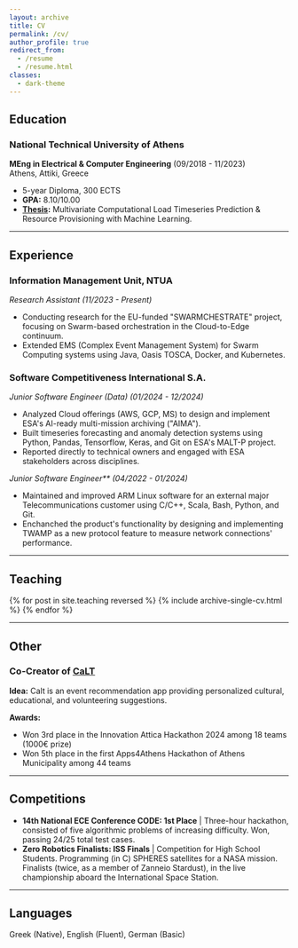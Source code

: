 ```yaml
---
layout: archive
title: CV
permalink: /cv/
author_profile: true
redirect_from:
  - /resume
  - /resume.html
classes:
  - dark-theme
---
```


<!-- {% include base_path %} -->

## Education

### National Technical University of Athens  
**MEng in Electrical & Computer Engineering** (09/2018 - 11/2023)  
Athens, Attiki, Greece  
- 5-year Diploma, 300 ECTS
- **GPA:** 8.10/10.00  
- **[Thesis](https://github.com/alextsaf/Thesis-NTUA):** Multivariate Computational Load Timeseries Prediction & Resource Provisioning with Machine Learning.  

---

## Experience

### Information Management Unit, NTUA  
<i>Research Assistant (11/2023 - Present)  </i>
- Conducting research for the EU-funded "SWARMCHESTRATE" project, focusing on Swarm-based orchestration in the Cloud-to-Edge continuum.  
- Extended EMS (Complex Event Management System) for Swarm Computing systems using Java, Oasis TOSCA, Docker, and Kubernetes.  

### Software Competitiveness International S.A.  
<i>Junior Software Engineer (Data) (01/2024 - 12/2024)  </i>
- Analyzed Cloud offerings (AWS, GCP, MS) to design and implement ESA's AI-ready multi-mission archiving ("AIMA").  
- Built timeseries forecasting and anomaly detection systems using Python, Pandas, Tensorflow, Keras, and Git on ESA's MALT-P project.
- Reported directly to technical owners and engaged with ESA stakeholders across disciplines.  

<i>Junior Software Engineer** (04/2022 - 01/2024)  </i>
- Maintained and improved ARM Linux software for an external major Telecommunications customer using C/C++, Scala, Bash, Python, and Git.
- Enchanched the product's functionality by designing and implementing TWAMP as a new protocol feature to measure network connections' performance.


---

## Teaching

  {% for post in site.teaching reversed %}
    {% include archive-single-cv.html %}
  {% endfor %}


<!-- ### National Technical University of Athens  
**Teaching Assistant** (03/2023 - 06/2023)  
- Delivered weekly SQL lab lectures covering topics like Indexes, Constraints, Joins, and Triggers.  
- Assisted 50+ undergraduate students with course projects.   -->

---

## Other

### Co-Creator of [CaLT](https://www.calt.gr)
**Idea:** Calt is an event recommendation app providing personalized cultural, educational, and volunteering suggestions.

**Awards:** 
- Won 3rd place in the Innovation Attica Hackathon 2024 among 18 teams (1000€ prize)
- Won 5th place in the first Apps4Athens Hackathon of Athens Municipality among 44 teams  

---

## Competitions
- **14th National ECE Conference CODE: 1st Place** \| Three-hour hackathon, consisted of five algorithmic problems of increasing difficulty. Won, passing 24/25 total test cases.
- **Zero Robotics Finalists: ISS Finals** \| Competition for High School Students. Programming (in C) SPHERES satellites for a NASA mission. Finalists (twice, as a member of Zanneio Stardust), in the live championship aboard the International Space Station.


---

## Languages
Greek (Native), English (Fluent), German (Basic)  
